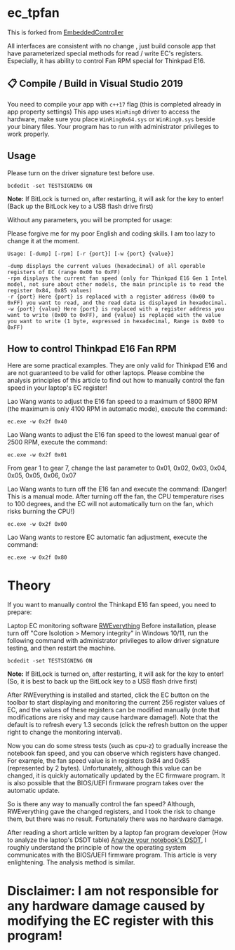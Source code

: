 # ec_tpfan

This is forked from [EmbeddedController](https://github.com/Soberia/EmbeddedController)

All interfaces are consistent with no change , just build console app that have parameterized special methods for read / write EC's registers.
Especially, it has ability to control Fan RPM special for Thinkpad E16.

## **📋 Compile / Build in Visual Studio 2019**
You need to compile your app with `c++17` flag (this is completed already in app property settings)
This app uses `WinRing0` driver to access the hardware, make sure you place `WinRing0x64.sys` or `WinRing0.sys` beside your binary files.
Your program has to run with administrator privileges to work properly.

## Usage
Please turn on the driver signature test before use. 
```
bcdedit -set TESTSIGNING ON
```
**Note:** If BitLock is turned on, after restarting, it will ask for the key to enter! (Back up the BitLock key to a USB flash drive first)

Without any parameters, you will be prompted for usage:

Please forgive me for my poor English and coding skills. I am too lazy to change it at the moment.
```
Usage: [-dump] [-rpm] [-r {port}] [-w {port} {value}]

-dump displays the current values (hexadecimal) of all operable registers of EC (range 0x00 to 0xFF)
-rpm displays the current fan speed (only for Thinkpad E16 Gen 1 Intel model, not sure about other models, the main principle is to read the register 0x84, 0x85 values)
-r {port} Here {port} is replaced with a register address (0x00 to 0xFF) you want to read, and the read data is displayed in hexadecimal.
-w {port} {value} Here {port} is replaced with a register address you want to write (0x00 to 0xFF), and {value} is replaced with the value you want to write (1 byte, expressed in hexadecimal, Range is 0x00 to 0xFF)
```

## How to control Thinkpad E16 Fan RPM
Here are some practical examples. They are only valid for Thinkpad E16 and are not guaranteed to be valid for other laptops. Please combine the analysis principles of this article to find out how to manually control the fan speed in your laptop's EC register!

Lao Wang wants to adjust the E16 fan speed to a maximum of 5800 RPM (the maximum is only 4100 RPM in automatic mode), execute the command:
```
ec.exe -w 0x2f 0x40
```
Lao Wang wants to adjust the E16 fan speed to the lowest manual gear of 2500 RPM, execute the command:
```
ec.exe -w 0x2f 0x01
```
From gear 1 to gear 7, change the last parameter to 0x01, 0x02, 0x03, 0x04, 0x05, 0x05, 0x06, 0x07

Lao Wang wants to turn off the E16 fan and execute the command: (Danger! This is a manual mode. After turning off the fan, the CPU temperature rises to 100 degrees, and the EC will not automatically turn on the fan, which risks burning the CPU!)
```
ec.exe -w 0x2f 0x00
```

Lao Wang wants to restore EC automatic fan adjustment, execute the command:
```
ec.exe -w 0x2f 0x80
```

# Theory 
If you want to manually control the Thinkapd E16 fan speed, you need to prepare:

Laptop EC monitoring software [RWEverything](http://rweverything.com/download/)
Before installation, please turn off "Core Isolotion > Memory integrity" in Windows 10/11, run the following command with administrator privileges to allow driver signature testing, and then restart the machine.
```
bcdedit -set TESTSIGNING ON
```
**Note:** If BitLock is turned on, after restarting, it will ask for the key to enter! (So, it is best to back up the BitLock key to a USB flash drive first)

After RWEverything is installed and started, click the EC button on the toolbar to start displaying and monitoring the current 256 register values of EC, and the values of these registers can be modified manually (note that modifications are risky and may cause hardware damage!).
Note that the default is to refresh every 1.3 seconds (click the refresh button on the upper right to change the monitoring interval).

Now you can do some stress tests (such as cpu-z) to gradually increase the notebook fan speed, and you can observe which registers have changed. For example, the fan speed value is in registers 0x84 and 0x85 (represented by 2 bytes).
Unfortunately, although this value can be changed, it is quickly automatically updated by the EC firmware program. It is also possible that the BIOS/UEFI firmware program takes over the automatic update.

So is there any way to manually control the fan speed? Although, RWEverything gave the changed registers, and I took the risk to change them, but there was no result.
Fortunately there was no hardware damage.

After reading a short article written by a laptop fan program developer (How to analyze the laptop's DSDT table) [Analyze your notebook's DSDT](https://github.com/hirschmann/nbfc/wiki/Analyze-your-notebook%27s-DSDT),
I roughly understand the principle of how the operating system communicates with the BIOS/UEFI firmware program. This article is very enlightening. The analysis method is similar.


# **Disclaimer: I am not responsible for any hardware damage caused by modifying the EC register with this program!**
